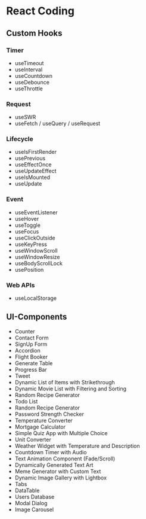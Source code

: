 # React Coding

## Custom Hooks
### Timer
* useTimeout
* useInterval
* useCountdown
* useDebounce
* useThrottle
### Request
* useSWR
* useFetch / useQuery / useRequest
### Lifecycle
* useIsFirstRender
* usePrevious
* useEffectOnce
* useUpdateEffect
* useIsMounted
* useUpdate
### Event
* useEventListener
* useHover
* useToggle
* useFocus
* useClickOutside
* useKeyPress
* useWindowScroll
* useWindowResize
* useBodyScrollLock
* usePosition
### Web APIs
* useLocalStorage

## UI-Components
* Counter
* Contact Form
* SignUp Form
* Accordion
* Flight Booker
* Generate Table
* Progress Bar
* Tweet
* Dynamic List of Items with Strikethrough
* Dynamic Movie List with Filtering and Sorting
* Random Recipe Generator
* Todo List
* Random Recipe Generator
* Password Strength Checker
* Temperature Converter
* Mortgage Calculator
* Simple Quiz App with Multiple Choice
* Unit Converter
* Weather Widget with Temperature and Description
* Countdown Timer with Audio
* Text Animation Component (Fade/Scroll)
* Dynamically Generated Text Art
* Meme Generator with Custom Text
* Dynamic Image Gallery with Lightbox
* Tabs
* DataTable
* Users Database
* Modal Dialog
* Image Carousel
